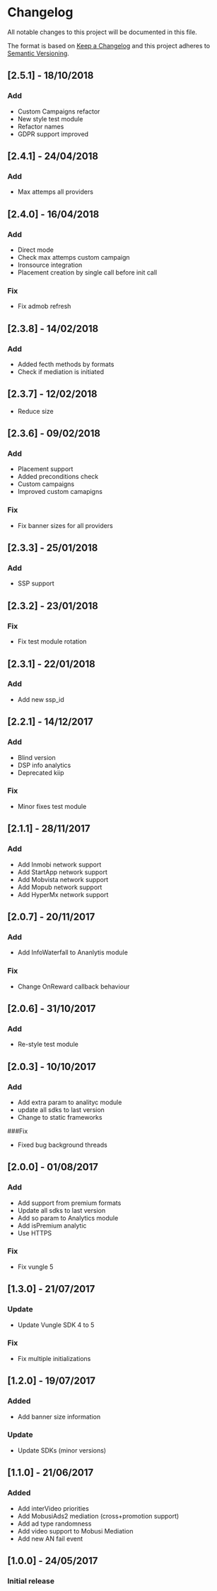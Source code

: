 # Changelog
All notable changes to this project will be documented in this file.

The format is based on [Keep a Changelog](http://keepachangelog.com/en/1.0.0/)
and this project adheres to [Semantic Versioning](http://semver.org/spec/v2.0.0.html).

## [2.5.1] - 18/10/2018
### Add
- Custom Campaigns refactor
- New style test module
- Refactor names
- GDPR support improved

## [2.4.1] - 24/04/2018
### Add
- Max attemps all providers

## [2.4.0] - 16/04/2018
### Add
- Direct mode
- Check max attemps custom campaign
- Ironsource integration
- Placement creation by single call before init call

### Fix
- Fix admob refresh
        

## [2.3.8] - 14/02/2018
### Add
- Added fecth methods by formats
- Check if mediation is initiated

## [2.3.7] - 12/02/2018
- Reduce size

## [2.3.6] - 09/02/2018
### Add
- Placement support
- Added preconditions check
- Custom campaigns
- Improved custom camapigns

### Fix
- Fix banner sizes for all providers
       

## [2.3.3] - 25/01/2018
### Add
- SSP support

## [2.3.2] - 23/01/2018
### Fix
- Fix test module rotation


## [2.3.1] - 22/01/2018
### Add
- Add new ssp_id


## [2.2.1] - 14/12/2017
### Add
- Blind version
- DSP info analytics
- Deprecated kiip

### Fix
- Minor fixes test module

## [2.1.1] - 28/11/2017
### Add
- Add Inmobi network support
- Add StartApp network support
- Add Mobvista network support
- Add Mopub network support
- Add HyperMx network support

## [2.0.7] - 20/11/2017
### Add
- Add InfoWaterfall to Ananlytis module

### Fix
- Change OnReward callback behaviour

## [2.0.6] - 31/10/2017
### Add
- Re-style test module

## [2.0.3] - 10/10/2017
### Add
- Add extra param to analityc module
- update all sdks to last version
- Change to static frameworks

###Fix
- Fixed bug background threads

## [2.0.0] - 01/08/2017
### Add
- Add support from premium formats
- Update all sdks to last version
- Add so param to Analytics module
- Add isPremium analytic
- Use HTTPS

### Fix
- Fix vungle 5

## [1.3.0] - 21/07/2017
### Update
- Update Vungle SDK 4 to 5

### Fix
- Fix multiple initializations

## [1.2.0] - 19/07/2017
### Added
- Add banner size information

### Update
- Update SDKs (minor versions)

## [1.1.0] - 21/06/2017
### Added
- Add interVideo priorities
- Add MobusiAds2 mediation (cross+promotion support) 
- Add ad type randomness
- Add video support to Mobusi Mediation
- Add new AN fail event

## [1.0.0] - 24/05/2017
### Initial release